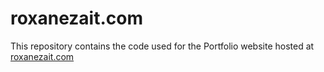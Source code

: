 # roxanezait.com 
This repository contains the code used for the Portfolio website hosted at [roxanezait.com](https://roxanezait.com)
